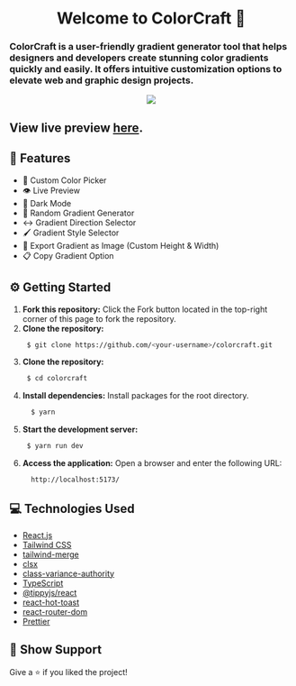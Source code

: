 <h1 align="center">Welcome to ColorCraft 👋</h1>

### ColorCraft is a user-friendly gradient generator tool that helps designers and developers create stunning color gradients quickly and easily. It offers intuitive customization options to elevate web and graphic design projects.

<p align="center">
  <kbd>
    <img src="https://github.com/programmer-rahul/colorcraft/blob/main/public/logo/logo.png"></img>
  </kbd>
</p>

## View live preview **[here](https://colorcraft.vercel.app)**.

## 🔧 Features

- 🎨 Custom Color Picker
- 👁️ Live Preview
- 🌙 Dark Mode
- 🎲 Random Gradient Generator
- ↔️ Gradient Direction Selector
- 🖌️ Gradient Style Selector
- 📐 Export Gradient as Image (Custom Height & Width)
- 📋 Copy Gradient Option

## ⚙️ Getting Started

1. **Fork this repository:** Click the Fork button located in the top-right corner of this page to fork the repository.
2. **Clone the repository:**
   ```bash
    $ git clone https://github.com/<your-username>/colorcraft.git
   ```
3. **Clone the repository:**
   ```bash
    $ cd colorcraft
   ```
4. **Install dependencies:**
   Install packages for the root directory.
   ```bash
     $ yarn
   ```
5. **Start the development server:**
   ```bash
    $ yarn run dev
   ```
6. **Access the application:**
   Open a browser and enter the following URL:
   ```bash
     http://localhost:5173/
   ```

## 💻 Technologies Used

- [React.js](https://reactjs.org/)
- [Tailwind CSS](https://tailwindcss.com/)
- [tailwind-merge](https://github.com/dcastil/tailwind-merge)
- [clsx](https://github.com/lukeed/clsx)
- [class-variance-authority](https://cva.style/docs)
- [TypeScript](https://www.typescriptlang.org/)
- [@tippyjs/react](https://github.com/atomiks/tippyjs-react)
- [react-hot-toast](https://react-hot-toast.com/)
- [react-router-dom](https://reactrouter.com/)
- [Prettier](https://prettier.io/)


## 💖 Show Support

Give a ⭐️ if you liked the project!

